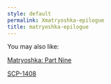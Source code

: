 ```yaml
---
style: default
permalink: Xmatryoshka-epilogue
title: matryoshka-epilogue
---
```

You may also like:

[Matryoshka: Part Nine](http://scp-wiki.net/matryoshka-nine)

[SCP-1408](http://scp-wiki.net/scp-1408)
